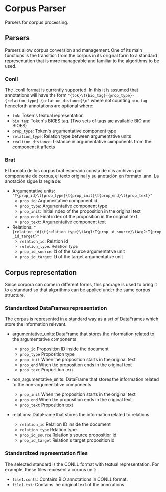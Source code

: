 # Corpus Parser

Parsers for corpus processing.

## Parsers

Parsers allow corpus conversion and management. One of its main functions is the transition from the corpus in its original form to a standard representation that is more manageable and familiar to the algorithms to be used.

### Conll

The .conll format is currently supported. In this it is assumed that annotations will have the form `"{tok}\t{bio_tag}-{prop_type}-{relation_type}-{relation_distance}\n"` where not counting `bio_tag` henceforth annotations are optional where:

- `tok`: Token's textual representation
- `bio_tag`: Token's BIOES tag. (Two sets of tags are available BIO and BIOES)
- `prop_type`: Token's argumentative component type
- `relation_type`: Relation type between argumentative units
- `realtion_distance`: Distance in argumentative components from the component it affects

### Brat

El formato de los corpus brat esperado consta de dos archivos por componente de corpus, el texto original y su anotación en formato .ann. La anotación sigue la regla de:

- Argumentative units: `"T{prop_id}\t{prop_type}\t{prop_init}\t{prop_end}\t{prop_text}"`
  - `prop_id`: Argumentative component id
  - `prop_type`: Argumentative component type
  - `prop_init`: Initial index of the proposition in the original text
  - `prop_end`: Final index of the proposition in the original text
  - `prop_text`: Argumentative component text
- Relations: `"{relation_id}\t{relation_type}\tArg1:T{prop_id_source}\tArg2:T{prop_id_target}"`
  - `relation_id`: Relation id
  - `relation_type`: Relation type
  - `prop_id_source`: Id of the source argumentative unit
  - `prop_id_target`: Id of the target argumentative unit

## Corpus representation

Since corpora can come in different forms, this package is used to bring it to a standard so that algorithms can be applied under the same corpus structure.

### Standardized DataFrames representation

The corpus is represented in a standard way as a set of DataFrames which store the information
relevant.

- argumentative_units: DataFrame that stores the information related to the argumentative components
  - `prop_id` Proposition ID inside the document
  - `prop_type` Proposition type
  - `prop_init` When the proposition starts in the original text
  - `prop_end` When the proposition ends in the  original text
  - `prop_text` Proposition text

- non_argumentative_units: DataFrame that stores the information related to the non-argumentative components
  - `prop_init` When the proposition starts in the original text
  - `prop_end` When the proposition ends in the   original text
  - `prop_text` Proposition text

- relations: DataFrame that stores the information related to relations
  - `relation_id` Relation ID inside the document
  - `relation_type` Relation type
  - `prop_id_source` Relation's source proposition id
  - `prop_id_target` Relation's target proposition id

### Standardized representation files

The selected standard is the CONLL format with textual representation. For example, these files represent a corpus unit:

- `file1.conll`: Contains BIO annotations in CONLL format.
- `file1.txt`: Contains the original text of the annotations.
